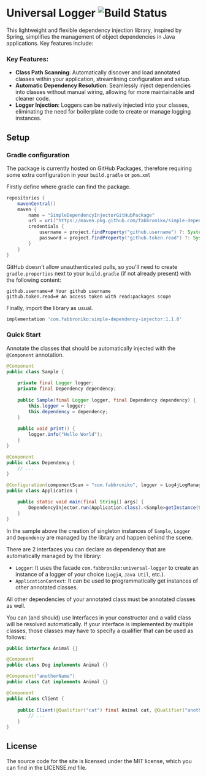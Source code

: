 # Universal Logger ![Build Status](https://github.com/fabbroniko/simple-dependency-injector/actions/workflows/build.yml/badge.svg?branch=master&event=push)

This lightweight and flexible dependency injection library, inspired by Spring, simplifies the management of object dependencies in Java applications. Key features include:

### Key Features:

- **Class Path Scanning**: Automatically discover and load annotated classes within your application, streamlining configuration and setup.
- **Automatic Dependency Resolution**: Seamlessly inject dependencies into classes without manual wiring, allowing for more maintainable and cleaner code.
- **Logger Injection**: Loggers can be natively injected into your classes, eliminating the need for boilerplate code to create or manage logging instances.

## Setup

### Gradle configuration

The package is currently hosted on GitHub Packages, therefore requiring some extra configuration in your `build.gradle` or `pom.xml`

Firstly define where gradle can find the package.

```groovy
repositories {
    mavenCentral()
    maven {
        name = "SimpleDependencyInjectorGitHubPackage"
        url = uri("https://maven.pkg.github.com/fabbroniko/simple-dependency-injector")
        credentials {
            username = project.findProperty("github.username") ?: System.getenv("GITHUB_USERNAME")
            password = project.findProperty("github.token.read") ?: System.getenv("GITHUB_READ_TOKEN")
        }
    }
}
```

GitHub doesn't allow unauthenticated pulls, so you'll need to create `gradle.properties` next to your `build.gradle` (if not
already present) with the following content:

```properties
github.username=# Your github username
github.token.read=# An access token with read:packages scope
```

Finally, import the library as usual.

```groovy
implementation 'com.fabbroniko:simple-dependency-injector:1.1.0'
```

### Quick Start

Annotate the classes that should be automatically injected with the `@Component` annotation.

```java
@Component
public class Sample {
    
    private final Logger logger;
    private final Dependency dependency;
    
    public Sample(final Logger logger, final Dependency dependency) {
        this.logger = logger;
        this.dependency = dependency;
    }
    
    public void print() {
        logger.info("Hello World");
    }
}
```

```java
@Component
public class Dependency {
    // ...
}
```

```java
@Configuration(componentScan = "com.fabbroniko", logger = Log4jLogManager.class)
public class Application {

    public static void main(final String[] args) {
        DependencyInjector.run(Application.class).<Sample>getInstance(Sample.class).print();
    }
}
```

In the sample above the creation of singleton instances of `Sample`, `Logger` and `Dependency` are managed by the library and happen behind the scene.

There are 2 interfaces you can declare as dependency that are automatically managed by the library:
- `Logger`: It uses the facade `com.fabbroniko:universal-logger` to create an instance of a logger of your choice (`Logj4`, `Java Util`, etc.).
- `ApplicationContext`: It can be used to programmatically get instances of other annotated classes.

All other dependencies of your annotated class must be annotated classes as well.

You can (and should) use Interfaces in your constructor and a valid class will be resolved automatically. If your interface is implemented
by multiple classes, those classes may have to specify a qualifier that can be used as follows:

```java
public interface Animal {}

@Component
public class Dog implements Animal {}

@Component("anotherName")
public class Cat implements Animal {}

@Component
public class Client {
    
    public Client(@Qualifier("cat") final Animal cat, @Qualifier("anotherName") final Animal dog) {
        // ...
    }
}
```

## License

The source code for the site is licensed under the MIT license, which you can find in
the LICENSE.md file.